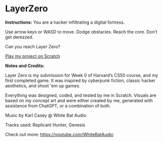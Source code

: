 # LayerZero

**Instructions:**
You are a hacker infiltrating a digital fortress.

Use arrow keys or WASD to move. Dodge obstacles.
Reach the core. Don’t get derezzed.

Can you reach Layer Zero?

[Play my project on Scratch](https://scratch.mit.edu/projects/1189435572/)

**Notes and Credits:**

Layer Zero is my submission for Week 0 of Harvard’s CS50 course, and my first completed game. It was inspired by cyberpunk fiction, classic hacker aesthetics, and shoot 'em up games.

Everything was designed, coded, and tested by me in Scratch.
Visuals are based on my concept art and were either created by me, generated with assistance from ChatGPT, or a combination of both.

Music by Karl Casey @ White Bat Audio

Tracks used: Replicant Hunter, Genesis

Check out more: https://youtube.com/WhiteBatAudio
